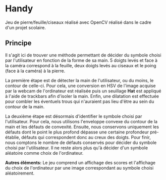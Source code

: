 # Handy
Jeu de pierre/feuille/ciseaux réalisé avec OpenCV réalisé dans le cadre d'un projet scolaire.

## Principe

Il s'agit ici de trouver une méthode permettant de décider du symbole choisi par l'utilisateur en fonction de la forme de sa main. 5 doigts levés et face à la caméra correspond à la feuille, deux doigts levés au ciseaux et le poing (face à la caméra) à la pierre. 

La première étape est de détecter la main de l'utilisateur, ou du moins, le contour de celle-ci. Pour cela, une conversion en HSV de l'image acquise par la webcam de l'ordinateur est réalisée puis un seuillage **Hat** est appliqué à l'aide de trackbars afin d'isoler la main. Enfin, une dilatation est effectuée pour combler les éventuels trous qui n'auraient pas lieu d'être au sein du contour de la main. 

La deuxième étape est désormais d'identifier le symbole choisi par l'utilisateur. Pour cela, nous utilisons l'enveloppe convexe du contour de la main et les défauts de convexité. Ensuite, nous conservons uniquement les défauts dont le point le plus profond dépasse une certaine profondeur pré-établie, défauts qui correspondent donc au creux des doigts. Pour finir, nous comptons le nombre de défauts conservés pour décider du symbole choisi par l'utilisateur. Il ne reste alors plus qu'à décider d'un symbole aléatoire comme choix de l'ordinateur.

**Autres éléments:** Le jeu comprend un affichage des scores et l'affichage du choix de l'ordinateur par une image correspondant au symbole choisi aléatoirement.




